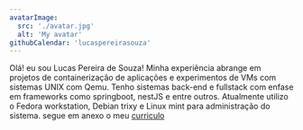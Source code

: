 ```yaml
---
avatarImage:
  src: './avatar.jpg'
  alt: 'My avatar'
githubCalendar: 'lucaspereirasouza'
---
```


Olá! eu sou Lucas Pereira de Souza!
Minha experiência abrange em projetos de containerização de aplicações e experimentos de VMs com sistemas UNIX com Qemu. Tenho sistemas back-end e fullstack com enfase em frameworks como springboot, nestJS e entre outros. Atualmente utilizo o Fedora workstation, Debian trixy e Linux mint para administração do sistema. segue em anexo o meu <a href="https://drive.google.com/file/d/1JUlMQ4cSn-ct196MuGhM_ruZqoGRbAny/view?usp=sharing" target="_blank">curriculo</a>
